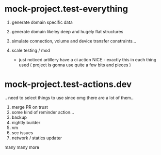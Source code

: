 # mock-project.test-everything
1. generate domain specific data
2. generate domain likeley deep and hugely flat structures
3. simulate connection, volume and device transfer constraints...

4. scale testing / mod
    - just noticed artillery have a ci action NICE - exactly this in each thing used ( project is gonna use quite a few bits and pieces )

# mock-project.test-actions.dev
.. need to select things to use since omg there are a lot of them.. 

1. merge PR on trust
2. some kind of reminder action... 
3. backup
4. nightly builder
5. vm
6. sec issues
7. network / statics updater

many many more
